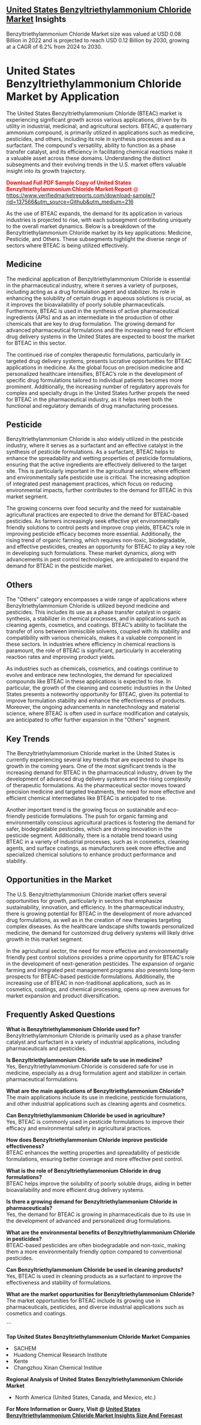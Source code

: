 <h2><a href="https://www.verifiedmarketreports.com/download-sample/?rid=137566&amp;utm_source=Github&amp;utm_medium=216" target="_blank">United States Benzyltriethylammonium Chloride Market</a> Insights</h2><p>Benzyltriethylammonium Chloride Market size was valued at USD 0.08 Billion in 2022 and is projected to reach USD 0.12 Billion by 2030, growing at a CAGR of 6.2% from 2024 to 2030.</p><p><h1>United States Benzyltriethylammonium Chloride Market by Application</h1><p>The United States Benzyltriethylammonium Chloride (BTEAC) market is experiencing significant growth across various applications, driven by its utility in industrial, medicinal, and agricultural sectors. BTEAC, a quaternary ammonium compound, is primarily utilized in applications such as medicine, pesticides, and others, including its role in synthesis processes and as a surfactant. The compound's versatility, ability to function as a phase transfer catalyst, and its efficiency in facilitating chemical reactions make it a valuable asset across these domains. Understanding the distinct subsegments and their evolving trends in the U.S. market offers valuable insight into its growth trajectory. <p><span class=""><span style="color: #ff0000;"><strong>Download Full PDF Sample Copy of United States Benzyltriethylammonium Chloride Market Report</strong> @ </span><a href="https://www.verifiedmarketreports.com/download-sample/?rid=137566&amp;utm_source=Github&amp;utm_medium=216" target="_blank">https://www.verifiedmarketreports.com/download-sample/?rid=137566&amp;utm_source=Github&amp;utm_medium=216</a></span></p><p>As the use of BTEAC expands, the demand for its application in various industries is projected to rise, with each subsegment contributing uniquely to the overall market dynamics. Below is a breakdown of the Benzyltriethylammonium Chloride market by its key applications: Medicine, Pesticide, and Others. These subsegments highlight the diverse range of sectors where BTEAC is being utilized effectively.</p><h2>Medicine</h2><p>The medicinal application of Benzyltriethylammonium Chloride is essential in the pharmaceutical industry, where it serves a variety of purposes, including acting as a drug formulation agent and stabilizer. Its role in enhancing the solubility of certain drugs in aqueous solutions is crucial, as it improves the bioavailability of poorly soluble pharmaceuticals. Furthermore, BTEAC is used in the synthesis of active pharmaceutical ingredients (APIs) and as an intermediate in the production of other chemicals that are key to drug formulation. The growing demand for advanced pharmaceutical formulations and the increasing need for efficient drug delivery systems in the United States are expected to boost the market for BTEAC in this sector. <p>The continued rise of complex therapeutic formulations, particularly in targeted drug delivery systems, presents lucrative opportunities for BTEAC applications in medicine. As the global focus on precision medicine and personalized healthcare intensifies, BTEAC’s role in the development of specific drug formulations tailored to individual patients becomes more prominent. Additionally, the increasing number of regulatory approvals for complex and specialty drugs in the United States further propels the need for BTEAC in the pharmaceutical industry, as it helps meet both the functional and regulatory demands of drug manufacturing processes.</p><h2>Pesticide</h2><p>Benzyltriethylammonium Chloride is also widely utilized in the pesticide industry, where it serves as a surfactant and an effective catalyst in the synthesis of pesticide formulations. As a surfactant, BTEAC helps to enhance the spreadability and wetting properties of pesticide formulations, ensuring that the active ingredients are effectively delivered to the target site. This is particularly important in the agricultural sector, where efficient and environmentally safe pesticide use is critical. The increasing adoption of integrated pest management practices, which focus on reducing environmental impacts, further contributes to the demand for BTEAC in this market segment. <p>The growing concerns over food security and the need for sustainable agricultural practices are expected to drive the demand for BTEAC-based pesticides. As farmers increasingly seek effective yet environmentally friendly solutions to control pests and improve crop yields, BTEAC’s role in improving pesticide efficacy becomes more essential. Additionally, the rising trend of organic farming, which requires non-toxic, biodegradable, and effective pesticides, creates an opportunity for BTEAC to play a key role in developing such formulations. These market dynamics, along with advancements in pest control technologies, are anticipated to expand the demand for BTEAC in the pesticide market.</p><h2>Others</h2><p>The "Others" category encompasses a wide range of applications where Benzyltriethylammonium Chloride is utilized beyond medicine and pesticides. This includes its use as a phase transfer catalyst in organic synthesis, a stabilizer in chemical processes, and in applications such as cleaning agents, cosmetics, and coatings. BTEAC’s ability to facilitate the transfer of ions between immiscible solvents, coupled with its stability and compatibility with various chemicals, makes it a valuable component in these sectors. In industries where efficiency in chemical reactions is paramount, the role of BTEAC is significant, particularly in accelerating reaction rates and improving product yields. <p>As industries such as chemicals, cosmetics, and coatings continue to evolve and embrace new technologies, the demand for specialized compounds like BTEAC in these applications is expected to rise. In particular, the growth of the cleaning and cosmetic industries in the United States presents a noteworthy opportunity for BTEAC, given its potential to improve formulation stability and enhance the effectiveness of products. Moreover, the ongoing advancements in nanotechnology and material science, where BTEAC is often used in surface modification and catalysis, are anticipated to offer further expansion in the "Others" segment.</p><h2>Key Trends</h2><p>The Benzyltriethylammonium Chloride market in the United States is currently experiencing several key trends that are expected to shape its growth in the coming years. One of the most significant trends is the increasing demand for BTEAC in the pharmaceutical industry, driven by the development of advanced drug delivery systems and the rising complexity of therapeutic formulations. As the pharmaceutical sector moves toward precision medicine and targeted treatments, the need for more effective and efficient chemical intermediates like BTEAC is anticipated to rise.</p><p>Another important trend is the growing focus on sustainable and eco-friendly pesticide formulations. The push for organic farming and environmentally conscious agricultural practices is fostering the demand for safer, biodegradable pesticides, which are driving innovation in the pesticide segment. Additionally, there is a notable trend toward using BTEAC in a variety of industrial processes, such as in cosmetics, cleaning agents, and surface coatings, as manufacturers seek more effective and specialized chemical solutions to enhance product performance and stability.</p><h2>Opportunities in the Market</h2><p>The U.S. Benzyltriethylammonium Chloride market offers several opportunities for growth, particularly in sectors that emphasize sustainability, innovation, and efficiency. In the pharmaceutical industry, there is growing potential for BTEAC in the development of more advanced drug formulations, as well as in the creation of new therapies targeting complex diseases. As the healthcare landscape shifts towards personalized medicine, the demand for customized drug delivery systems will likely drive growth in this market segment.</p><p>In the agricultural sector, the need for more effective and environmentally friendly pest control solutions provides a prime opportunity for BTEAC’s role in the development of next-generation pesticides. The expansion of organic farming and integrated pest management programs also presents long-term prospects for BTEAC-based pesticide formulations. Additionally, the increasing use of BTEAC in non-traditional applications, such as in cosmetics, coatings, and chemical processing, opens up new avenues for market expansion and product diversification.</p><h2>Frequently Asked Questions</h2><p><b>What is Benzyltriethylammonium Chloride used for?</b><br> Benzyltriethylammonium Chloride is primarily used as a phase transfer catalyst and surfactant in a variety of industrial applications, including pharmaceuticals and pesticides.</p><p><b>Is Benzyltriethylammonium Chloride safe to use in medicine?</b><br> Yes, Benzyltriethylammonium Chloride is considered safe for use in medicine, especially as a drug formulation agent and stabilizer in certain pharmaceutical formulations.</p><p><b>What are the main applications of Benzyltriethylammonium Chloride?</b><br> The main applications include its use in medicine, pesticide formulations, and other industrial applications such as cleaning agents and cosmetics.</p><p><b>Can Benzyltriethylammonium Chloride be used in agriculture?</b><br> Yes, BTEAC is commonly used in pesticide formulations to improve their efficacy and environmental safety in agricultural practices.</p><p><b>How does Benzyltriethylammonium Chloride improve pesticide effectiveness?</b><br> BTEAC enhances the wetting properties and spreadability of pesticide formulations, ensuring better coverage and more effective pest control.</p><p><b>What is the role of Benzyltriethylammonium Chloride in drug formulations?</b><br> BTEAC helps improve the solubility of poorly soluble drugs, aiding in better bioavailability and more efficient drug delivery systems.</p><p><b>Is there a growing demand for Benzyltriethylammonium Chloride in pharmaceuticals?</b><br> Yes, the demand for BTEAC is growing in pharmaceuticals due to its use in the development of advanced and personalized drug formulations.</p><p><b>What are the environmental benefits of Benzyltriethylammonium Chloride in pesticides?</b><br> BTEAC-based pesticides are often biodegradable and non-toxic, making them a more environmentally friendly option compared to conventional pesticides.</p><p><b>Can Benzyltriethylammonium Chloride be used in cleaning products?</b><br> Yes, BTEAC is used in cleaning products as a surfactant to improve the effectiveness and stability of formulations.</p><p><b>What are the market opportunities for Benzyltriethylammonium Chloride?</b><br> The market opportunities for BTEAC include its growing use in pharmaceuticals, pesticides, and diverse industrial applications such as cosmetics and coatings.</p>```</p><p><strong>Top United States Benzyltriethylammonium Chloride Market Companies</strong></p><div data-test-id=""><p><li>SACHEM</li><li> Huadong Chemical Research Institute</li><li> Kente</li><li> Changzhou Xinan Chemical Institue</li></p><div><strong>Regional Analysis of&nbsp;United States Benzyltriethylammonium Chloride Market</strong></div><ul><li dir="ltr"><p dir="ltr">North America&nbsp;(United States, Canada, and Mexico, etc.)</p></li></ul><p><strong>For More Information or Query, Visit @&nbsp;</strong><strong><a href="https://www.verifiedmarketreports.com/product/global-benzyltriethylammonium-chloride-market-report-2019-competitive-landscape-trends-and-opportunities/?utm_source=Github&amp;utm_medium=216" target="_blank">United States Benzyltriethylammonium Chloride Market Insights Size And Forecast</a></strong></p></div>
